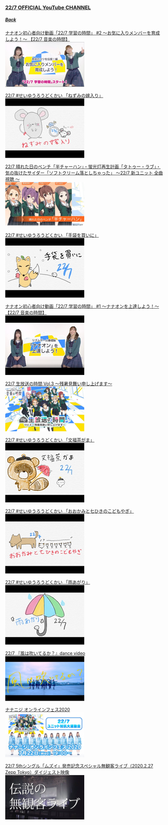 <h3><a target="_blank" rel="noopener noreferrer" href="https://www.youtube.com/channel/UChaMqqXSn8BpWdShqFSPhpQ">22/7 OFFICIAL YouTube CHANNEL</a></h3>
<h5><a rel="noopener noreferrer" href="../YouTube_List.md">Back</a></h5>

[ナナオン初心者向け動画「22/7 学習の時間」 #2 ～お気に入りメンバーを育成しよう！～ 【22/7 音楽の時間】](20200925_Nanaon_Tutorial2.md)  
<img src="../../../Img/227OfficialYouTube/20200925_Nanaon_Tutorial2.jpg" width="50%">

[22/7 #せいゆうろうどくかい 「ねずみの嫁入り」](20200924_Seiyu_Rohoku_MarriageOfAMouse.md)  
<img src="../../../Img/227OfficialYouTube/20200924_Seiyu_Rohoku_MarriageOfAMouse.jpg" width="50%">

[22/7 晴れた日のベンチ「半チャーハン」・蛍光灯再生計画「タトゥー・ラブ」・気の抜けたサイダー「ソフトクリーム落としちゃった」 ～22/7 新ユニット 全曲視聴 ～](20200920_6thSingle_UnitSongs_Trial)  
<img src="../../../Img/227OfficialYouTube/20200920_6thSingle_UnitSongs_Trial.jpg" width="50%">

[22/7 #せいゆうろうどくかい 「手袋を買いに」](20200910_Seiyu_Rohoku_BuyGloves.md)  
<img src="../../../Img/227OfficialYouTube/20200910_Seiyu_Rohoku_BuyGloves.jpg" width="50%">

[ナナオン初心者向け動画「22/7 学習の時間」 #1 ～ナナオンを上達しよう！～ 【22/7 音楽の時間】](20200902_Nanaon_Tutorial1.md)  
<img src="../../../Img/227OfficialYouTube/20200902_Nanaon_Tutorial1.jpg" width="50%">

[22/7 生放送の時間 Vol.3 ～残暑見舞い申し上げます～](20200901_227Vol.3_Live.md)  
<img src="../../../Img/227OfficialYouTube/20200901_227Vol.3_Live.jpg" width="50%">

[22/7 #せいゆうろうどくかい 「文福茶がま」](20200820_Seiyu_Rohoku_BunfukuChagama.md)  
<img src="../../../Img/227OfficialYouTube/20200820_Seiyu_Rohoku_BunfukuChagama.jpg" width="50%">

[22/7 #せいゆうろうどくかい 「おおかみと七ひきのこどもやぎ」](20200806_Seiyu_Rohoku_Wolfn7Goats.md)  
<img src="../../../Img/227OfficialYouTube/20200806_Seiyu_Rohoku_Wolfn7Goats.jpg" width="50%">

[22/7 #せいゆうろうどくかい 「雨あがり」](20200723_Seiyu_Rohoku_Aftertherain.md)  
<img src="../../../Img/227OfficialYouTube/20200723_Seiyu_Rohoku_Aftertherain.jpg" width="50%">

[22/7 『風は吹いてるか？』dance video](20200722_dancevideo.md)  
<img src="../../../Img/227OfficialYouTube/20200722_dancevideo.jpg" width="50%">

[ナナニジ オンラインフェス2020](20200722_live.md)  
<img src="../../../Img/227OfficialYouTube/20200722_YT_Live.jpg" width="50%">

[22/7 5thシングル「ムズイ」発売記念スペシャル無観客ライブ（2020.2.27 Zepp Tokyo）ダイジェスト映像](20200630_Summary.md)  
<img src="../../../Img/227OfficialYouTube/20200630_Summary.jpg" width="50%">
